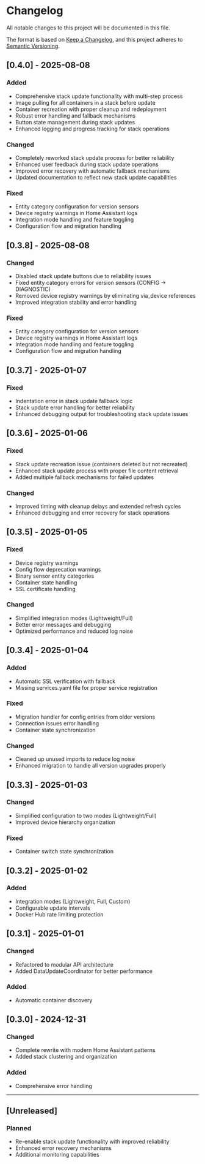# Changelog

All notable changes to this project will be documented in this file.

The format is based on [Keep a Changelog](https://keepachangelog.com/en/1.0.0/),
and this project adheres to [Semantic Versioning](https://semver.org/spec/v2.0.0.html).

## [0.4.0] - 2025-08-08

### Added
- Comprehensive stack update functionality with multi-step process
- Image pulling for all containers in a stack before update
- Container recreation with proper cleanup and redeployment
- Robust error handling and fallback mechanisms
- Button state management during stack updates
- Enhanced logging and progress tracking for stack operations

### Changed
- Completely reworked stack update process for better reliability
- Enhanced user feedback during stack update operations
- Improved error recovery with automatic fallback mechanisms
- Updated documentation to reflect new stack update capabilities

### Fixed
- Entity category configuration for version sensors
- Device registry warnings in Home Assistant logs
- Integration mode handling and feature toggling
- Configuration flow and migration handling

## [0.3.8] - 2025-08-08

### Changed
- Disabled stack update buttons due to reliability issues
- Fixed entity category errors for version sensors (CONFIG → DIAGNOSTIC)
- Removed device registry warnings by eliminating via_device references
- Improved integration stability and error handling

### Fixed
- Entity category configuration for version sensors
- Device registry warnings in Home Assistant logs
- Integration mode handling and feature toggling
- Configuration flow and migration handling

## [0.3.7] - 2025-01-07

### Fixed
- Indentation error in stack update fallback logic
- Stack update error handling for better reliability
- Enhanced debugging output for troubleshooting stack update issues

## [0.3.6] - 2025-01-06

### Fixed
- Stack update recreation issue (containers deleted but not recreated)
- Enhanced stack update process with proper file content retrieval
- Added multiple fallback mechanisms for failed updates

### Changed
- Improved timing with cleanup delays and extended refresh cycles
- Enhanced debugging and error recovery for stack operations

## [0.3.5] - 2025-01-05

### Fixed
- Device registry warnings
- Config flow deprecation warnings
- Binary sensor entity categories
- Container state handling
- SSL certificate handling

### Changed
- Simplified integration modes (Lightweight/Full)
- Better error messages and debugging
- Optimized performance and reduced log noise

## [0.3.4] - 2025-01-04

### Added
- Automatic SSL verification with fallback
- Missing services.yaml file for proper service registration

### Fixed
- Migration handler for config entries from older versions
- Connection issues error handling
- Container state synchronization

### Changed
- Cleaned up unused imports to reduce log noise
- Enhanced migration to handle all version upgrades properly

## [0.3.3] - 2025-01-03

### Changed
- Simplified configuration to two modes (Lightweight/Full)
- Improved device hierarchy organization

### Fixed
- Container switch state synchronization

## [0.3.2] - 2025-01-02

### Added
- Integration modes (Lightweight, Full, Custom)
- Configurable update intervals
- Docker Hub rate limiting protection

## [0.3.1] - 2025-01-01

### Changed
- Refactored to modular API architecture
- Added DataUpdateCoordinator for better performance

### Added
- Automatic container discovery

## [0.3.0] - 2024-12-31

### Changed
- Complete rewrite with modern Home Assistant patterns
- Added stack clustering and organization

### Added
- Comprehensive error handling

---

## [Unreleased]

### Planned
- Re-enable stack update functionality with improved reliability
- Enhanced error recovery mechanisms
- Additional monitoring capabilities
